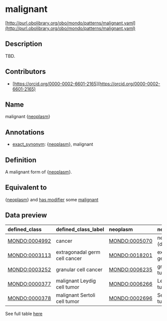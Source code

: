 # malignant 

[http://purl.obolibrary.org/obo/mondo/patterns/malignant.yaml](http://purl.obolibrary.org/obo/mondo/patterns/malignant.yaml)
## Description 

TBD.
## Contributors 
* [https://orcid.org/0000-0002-6601-2165](https://orcid.org/0000-0002-6601-2165) 
## Name 

malignant {[neoplasm](http://www.w3.org/2002/07/owl#Thing)}

## Annotations 

* [exact_synonym](http://www.geneontology.org/formats/oboInOwl#hasExactSynonym): {[neoplasm](http://www.w3.org/2002/07/owl#Thing)}, malignant

## Definition 

A malignant form of {[neoplasm](http://www.w3.org/2002/07/owl#Thing)}.

## Equivalent to 

{[neoplasm](http://www.w3.org/2002/07/owl#Thing)} and [has modifier](http://purl.obolibrary.org/obo/RO_0002573) some [malignant](http://purl.obolibrary.org/obo/PATO_0002097)

## Data preview 
| defined_class                                | defined_class_label           | neoplasm                                     | neoplasm_label               |
|:---------------------------------------------|:------------------------------|:---------------------------------------------|:-----------------------------|
| [MONDO:0004992](http://purl.obolibrary.org/obo/MONDO_0004992) | cancer                        | [MONDO:0005070](http://purl.obolibrary.org/obo/MONDO_0005070) | neoplasm (disease)           |
| [MONDO:0003113](http://purl.obolibrary.org/obo/MONDO_0003113) | extragonadal germ cell cancer | [MONDO:0018201](http://purl.obolibrary.org/obo/MONDO_0018201) | extragonadal germ cell tumor |
| [MONDO:0003252](http://purl.obolibrary.org/obo/MONDO_0003252) | granular cell cancer          | [MONDO:0006235](http://purl.obolibrary.org/obo/MONDO_0006235) | granular cell tumor          |
| [MONDO:0000377](http://purl.obolibrary.org/obo/MONDO_0000377) | malignant Leydig cell tumor   | [MONDO:0006266](http://purl.obolibrary.org/obo/MONDO_0006266) | Leydig cell tumor            |
| [MONDO:0000378](http://purl.obolibrary.org/obo/MONDO_0000378) | malignant Sertoli cell tumor  | [MONDO:0002696](http://purl.obolibrary.org/obo/MONDO_0002696) | Sertoli cell tumor           |

See full table [here](https://github.com/monarch-initiative/mondo/blob/master/src/patterns/data/matches/malignant.tsv) 
